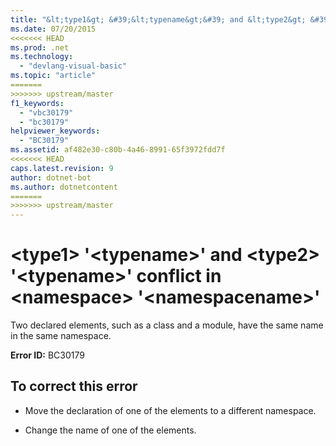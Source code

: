 ```yaml
---
title: "&lt;type1&gt; &#39;&lt;typename&gt;&#39; and &lt;type2&gt; &#39;&lt;typename&gt;&#39; conflict in &lt;namespace&gt; &#39;&lt;namespacename&gt;&#39;"
ms.date: 07/20/2015
<<<<<<< HEAD
ms.prod: .net
ms.technology: 
  - "devlang-visual-basic"
ms.topic: "article"
=======
>>>>>>> upstream/master
f1_keywords: 
  - "vbc30179"
  - "bc30179"
helpviewer_keywords: 
  - "BC30179"
ms.assetid: af482e30-c80b-4a46-8991-65f3972fdd7f
<<<<<<< HEAD
caps.latest.revision: 9
author: dotnet-bot
ms.author: dotnetcontent
=======
>>>>>>> upstream/master
---
```

# &lt;type1&gt; &#39;&lt;typename&gt;&#39; and &lt;type2&gt; &#39;&lt;typename&gt;&#39; conflict in &lt;namespace&gt; &#39;&lt;namespacename&gt;&#39;
Two declared elements, such as a class and a module, have the same name in the same namespace.  
  
 **Error ID:** BC30179  
  
## To correct this error  
  
-   Move the declaration of one of the elements to a different namespace.  
  
-   Change the name of one of the elements.